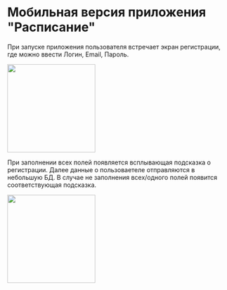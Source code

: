 # Мобильная версия приложения "Расписание"

При запуске приложения пользователя встречает экран регистрации, где можно ввести Логин, Email, Пароль. 

<img src ="https://github.com/OblikK/Hackaton/blob/main/reg.png?raw=true" width = "200">

При заполнении всех полей появляется всплывающая подсказка о регистрации.
Далее данные о пользоваетеле отправляются в небольшую БД.
В случае не заполнения всех/одного полей появится соответствующая подсказка.



<img src ="https://github.com/OblikK/Hackaton/blob/main/auth.png?raw=true" width = "200">



